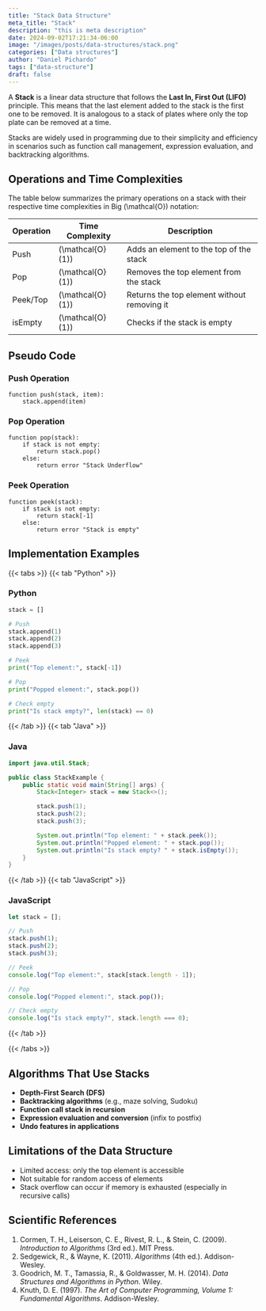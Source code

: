```yaml
---
title: "Stack Data Structure"
meta_title: "Stack"
description: "this is meta description"
date: 2024-09-02T17:21:34-06:00
image: "/images/posts/data-structures/stack.png"
categories: ["Data structures"]
author: "Daniel Pichardo"
tags: ["data-structure"]
draft: false
---
```


A **Stack** is a linear data structure that follows the **Last In, First Out (LIFO)** principle. This means that the last element added to the stack is the first one to be removed. It is analogous to a stack of plates where only the top plate can be removed at a time.

Stacks are widely used in programming due to their simplicity and efficiency in scenarios such as function call management, expression evaluation, and backtracking algorithms.

## Operations and Time Complexities

The table below summarizes the primary operations on a stack with their respective time complexities in Big \(\mathcal{O}\) notation:

| Operation | Time Complexity               | Description                                 |
| --------- | ----------------------------- | ------------------------------------------- |
| Push      | \(\mathcal{O}(1)\)            | Adds an element to the top of the stack     |
| Pop       | \(\mathcal{O}(1)\)            | Removes the top element from the stack      |
| Peek/Top  | \(\mathcal{O}(1)\)            | Returns the top element without removing it |
| isEmpty   | \(\mathcal{O}(1)\)            | Checks if the stack is empty                |

## Pseudo Code

### Push Operation

```plaintext
function push(stack, item):
    stack.append(item)
```

### Pop Operation

```plaintext
function pop(stack):
    if stack is not empty:
        return stack.pop()
    else:
        return error "Stack Underflow"
```

### Peek Operation

```plaintext
function peek(stack):
    if stack is not empty:
        return stack[-1]
    else:
        return error "Stack is empty"
```

## Implementation Examples

{{< tabs >}}
{{< tab "Python" >}}
### Python

```python
stack = []

# Push
stack.append(1)
stack.append(2)
stack.append(3)

# Peek
print("Top element:", stack[-1])

# Pop
print("Popped element:", stack.pop())

# Check empty
print("Is stack empty?", len(stack) == 0)
```

{{< /tab >}}
{{< tab "Java" >}}
### Java

```java
import java.util.Stack;

public class StackExample {
    public static void main(String[] args) {
        Stack<Integer> stack = new Stack<>();

        stack.push(1);
        stack.push(2);
        stack.push(3);

        System.out.println("Top element: " + stack.peek());
        System.out.println("Popped element: " + stack.pop());
        System.out.println("Is stack empty? " + stack.isEmpty());
    }
}
```
{{< /tab >}}
{{< tab "JavaScript" >}}
### JavaScript

```javascript
let stack = [];

// Push
stack.push(1);
stack.push(2);
stack.push(3);

// Peek
console.log("Top element:", stack[stack.length - 1]);

// Pop
console.log("Popped element:", stack.pop());

// Check empty
console.log("Is stack empty?", stack.length === 0);
```
{{< /tab >}}

{{< /tabs >}}

## Algorithms That Use Stacks

* **Depth-First Search (DFS)**
* **Backtracking algorithms** (e.g., maze solving, Sudoku)
* **Function call stack in recursion**
* **Expression evaluation and conversion** (infix to postfix)
* **Undo features in applications**

## Limitations of the Data Structure

* Limited access: only the top element is accessible
* Not suitable for random access of elements
* Stack overflow can occur if memory is exhausted (especially in recursive calls)

## Scientific References

1. Cormen, T. H., Leiserson, C. E., Rivest, R. L., & Stein, C. (2009). *Introduction to Algorithms* (3rd ed.). MIT Press.
2. Sedgewick, R., & Wayne, K. (2011). *Algorithms* (4th ed.). Addison-Wesley.
3. Goodrich, M. T., Tamassia, R., & Goldwasser, M. H. (2014). *Data Structures and Algorithms in Python*. Wiley.
4. Knuth, D. E. (1997). *The Art of Computer Programming, Volume 1: Fundamental Algorithms*. Addison-Wesley.
